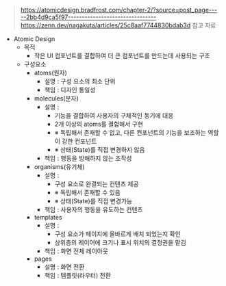 > https://atomicdesign.bradfrost.com/chapter-2/?source=post_page-----2bb4d9ca5f97--------------------------------
> https://zenn.dev/nagakuta/articles/25c8aaf7744830bdab3d
> 참고 자료
- Atomic Design
  - 목적
    - 작은 UI 컴포넌트를 결합하여 더 큰 컴포넌트를 만드는데 사용되는 구조
  - 구성요소
    - atoms(원자)
      - 설명 : 구성 요소의 최소 단위
      - 책임 : 디자인 통일성
    - molecules(분자)
      - 설명 : 
        - 기능을 결합하여 사용자의 구체적인 동기에 대응
        - 2개 이상의 atoms를 결합해서 구현
        - ※ 독립해서 존재할 수 없고, 다른 컨포넌트의 기능을 보조하는 역할이 강한 컨포넌트
        - ※ 상태(State)를 직접 변경하지 않음
      - 책임 : 행동을 방해하지 않는 조작성
    - organisms(유기체)
      - 설명 : 
        - 구성 요소로 완결되는 컨텐츠 제공
        - ※ 독립해서 존재할 수 있음
        - ※ 상태(State)를 직접 변경가능
      - 책임 : 사용자의 행동을 유도하는 컨텐츠
    - templates
      - 설명 : 
        - 구성 요소가 페이지에 올바르게 배치 되었는지 확인
        - 상위층의 레이어에 크기나 표시 위치의 결정권을 맡김
      - 책임 : 화면 전체 레이아웃
    - pages
      - 설명 : 화면 전환
      - 책임 : 템플릿(라우터) 전환
